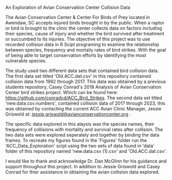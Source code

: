 An Exploration of Avian Conservation Center Collision Data 

The Avian Conservation Center & Center For Birds of Prey located in Awendaw, 
SC accepts injured birds brought in by the public. When a raptor or bird is 
brought to the clinic the center collects data on factors including their species, 
cause of injury and whether the bird survived after treatment or succumbed to 
its injuries. The objective of this project was to use recorded collision data 
in R Scipt programing to examine the relationship between species, frequency and 
mortaily rates of bird strikes. With the goal of being able to target conservation 
efforts by identifying the most vulnerable species. 
    
The study used two different data sets that contained bird collision data. The 
first data set titled 'Old.ACC.dat.csv' in this repository contained collision 
data from 1992 through 2017. This data was obtained by a previous students repository, 
Casey Conrad's 2018 Analysis of Avian Conservation Center bird strikes project. 
Which can be found here: https://github.com/conradcd/ACC_Bird_Strikes. The second 
data set titled 'new.data.csv.numbers', contained collision data of 2017 through 
2023, this was obtained by contacting the current ACC Avian Clinic Manager,  Jessie Griswold at: jessie.griswold@avianconservationcenter.org . 

The specific data explored in this alaysis was the species names, their frequency of 
collisions with mortality and survival rates after collision. The two data sets were 
explored seperately and together by binding the data frames. To recreate my figures 
found in the 'Figures' folder run the 'ACC_Data_Exploration' scipt using the 
two sets of data found in 'data' folder of this repository named 
'new.data.csv (1).csv' and 'Old.ACC.dat.csv'. 
    
I would like to thank and acknowledge Dr. Dan McGlinn for his guidance and support 
throughout this project. In addition to Jessie Griswold and Casey Conrad for thier 
assistance in obtaining the avian collision data explored. 


